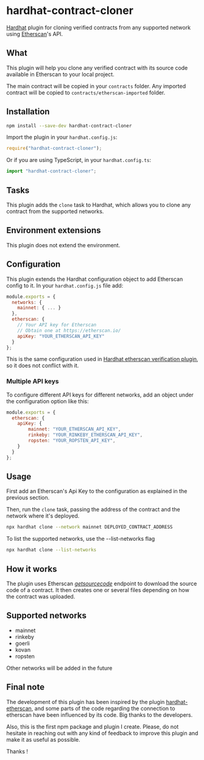 # hardhat-contract-cloner

[Hardhat](https://hardhat.org) plugin for cloning verified contracts from any supported network using [Etherscan](https://etherscan.io/)'s API.

## What

This plugin will help you clone any verified contract with its source code available in Etherscan to your local project.

The main contract will be copied in your `contracts` folder. Any imported contract will be copied to `contracts/etherscan-imported` folder.

## Installation

```bash
npm install --save-dev hardhat-contract-cloner
```

Import the plugin in your `hardhat.config.js`:

```js
require("hardhat-contract-cloner");
```

Or if you are using TypeScript, in your `hardhat.config.ts`:

```ts
import "hardhat-contract-cloner";
```

## Tasks

This plugin adds the `clone` task to Hardhat, which allows you to clone any contract from the supported networks.

## Environment extensions

This plugin does not extend the environment.

## Configuration

This plugin extends the Hardhat configuration object to add Etherscan config to it. In your `hardhat.config.js` file add:

```js
module.exports = {
  networks: {
    mainnet: { ... }
  },
  etherscan: {
    // Your API key for Etherscan
    // Obtain one at https://etherscan.io/
    apiKey: "YOUR_ETHERSCAN_API_KEY"
  }
};
```
This is the same configuration used in [Hardhat etherscan verification plugin](https://github.com/NomicFoundation/hardhat/tree/master/packages/hardhat-etherscan), so it does not conflict with it.

### Multiple API keys

To configure different API keys for different networks, add an object under the configuration option like this:

```js
module.exports = {
  etherscan: {
    apiKey: {
        mainnet: "YOUR_ETHERSCAN_API_KEY",
        rinkeby: "YOUR_RINKEBY_ETHERSCAN_API_KEY",
        ropsten: "YOUR_ROPSTEN_API_KEY",
    }
  }
};
```

## Usage

First add an Etherscan's Api Key to the configuration as explained in the previous section.

Then, run the `clone` task, passing the address of the contract and the network where it's deployed.
```bash
npx hardhat clone --network mainnet DEPLOYED_CONTRACT_ADDRESS
```

To list the supported networks, use the --list-networks flag
```bash
npx hardhat clone --list-networks
```

## How it works

The plugin uses Etherscan [_getsourcecode_](https://docs.etherscan.io/api-endpoints/contracts#get-contract-source-code-for-verified-contract-source-codes) endpoint to download the source code of a contract. It then creates one or several files depending on how the contract was uploaded.

## Supported networks
- mainnet
- rinkeby
- goerli
- kovan
- ropsten

Other networks will be added in the future


## Final note
The development of this plugin has been inspired by the plugin [hardhat-etherscan](https://github.com/NomicFoundation/hardhat/tree/master/packages/hardhat-etherscan), and some parts of the code regarding the connection to etherscan have been influenced by its code. Big thanks to the developers.

Also, this is the first npm package and plugin I create. Please, do not hesitate in reaching out with any kind of feedback to improve this plugin and make it as useful as possible.

Thanks !
